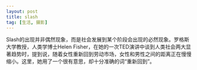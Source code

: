 ```yaml
---
layout: post
title: slash
tag: [生活, 摄影]
---
```


Slash的出现并非偶然现象，而是社会发展到某个阶段会出现的必然现象。罗格斯大学教授，人类学博士Helen Fisher，在她的一次TED演讲中谈到人类社会两大显著趋势时，提到说，随着女性重新回到劳动市场，女性和男性之间的距离正在慢慢缩小。这里，她用了一个很有意思，却十分准确的词“重新回到”。

